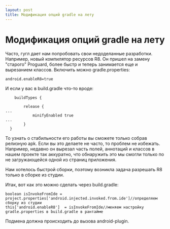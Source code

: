 ```yaml
---
layout: post
title: Модификация опций gradle на лету
---
```

# Модификация опций gradle на лету

Часто, гугл дает нам попробовать свои недоделанные разработки. Например, новый компилятор ресурсов R8.
Он пришел на замену "старого" Proguard, более быстр и теперь занимается еще и вырезанием классов. 
Включить можно gradle.properties:
```
android.enableR8=true
```

И если у вас в build.gradle что-то вроде:
```
	buildTypes {

		release {
...
			minifyEnabled true
...
		}
  }
```
То узнать о стабильности его работы вы сможете только собрав релизную apk. Если вы это делаете не часто, то проблем не избежать.
Например, недавно он вырезал часть полей, аннотаций и классов в нашем проекте так аккуратно, 
что обнаружить это мы смогли только по не загружающейся одной из страниц приложения. 

Нам хотелось быстрой сборки, поэтому возникла задача разрешать R8 только в сборке из студии.

Итак, вот как это можно сделать через build.gradle:

```
boolean isInvokeFromIde = project.properties['android.injected.invoked.from.ide']//определяем сборку из студии
this['android.enableR8']  = isInvokeFromIde//меняем настройку gradle.properties в build.gradle в рантайме
```
Подмена должна происходить до вызова android-plugin.

